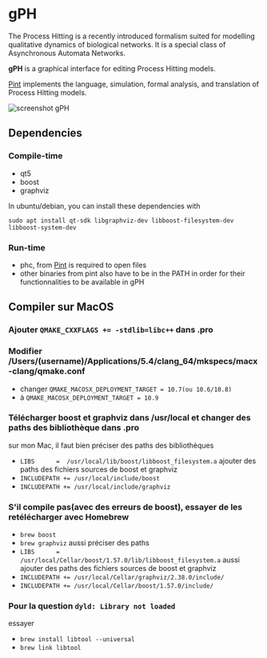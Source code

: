 # gPH
The Process Hitting is a recently introduced formalism suited for modelling qualitative dynamics of biological networks. It is a special class of Asynchronous Automata Networks.

**gPH** is a graphical interface for editing Process Hitting models.

[Pint](https://github.com/pauleve/pint/) implements the language, simulation, formal analysis, and translation of Process Hitting models.

![screenshot gPH](http://les-champions.github.io/gPH/images/gPH-screenshot-metazoan.png)

## Dependencies
### Compile-time
 * qt5
 * boost
 * graphviz

In ubuntu/debian, you can install these dependencies with
```
sudo apt install qt-sdk libgraphviz-dev libboost-filesystem-dev libboost-system-dev
```

### Run-time
 * phc, from [Pint](https://github.com/pauleve/pint/) is required to open files
 * other binaries from pint also have to be in the PATH in order for their functionnalities to be available in gPH

## Compiler sur MacOS 

### Ajouter ```QMAKE_CXXFLAGS += -stdlib=libc++``` dans .pro
### Modifier /Users/(username)/Applications/5.4/clang_64/mkspecs/macx-clang/qmake.conf
 * changer ```QMAKE_MACOSX_DEPLOYMENT_TARGET = 10.7(ou 10.6/10.8) ```
 * à ```QMAKE_MACOSX_DEPLOYMENT_TARGET = 10.9 ```

### Télécharger boost et graphviz dans /usr/local et changer des paths des bibliothèque dans .pro
 sur mon Mac, il faut bien préciser des paths des bibliothèques
 * ```LIBS 		=  /usr/local/lib/boost/libboost_filesystem.a```
 ajouter des paths des fichiers sources de boost et graphviz 
 *  ```INCLUDEPATH += /usr/local/include/boost ```
 *  ```INCLUDEPATH += /usr/local/include/graphviz ```
 
### S'il compile pas(avec des erreurs de boost), essayer de les retélécharger avec Homebrew
 * ```brew boost```
 * ```brew graphviz```
  aussi préciser des paths
 * ```LIBS 		=  /usr/local/Cellar/boost/1.57.0/lib/libboost_filesystem.a```
 aussi ajouter des paths des fichiers sources de boost et graphviz 
 *  ```INCLUDEPATH += /usr/local/Cellar/graphviz/2.38.0/include/ ```
 *  ```INCLUDEPATH += /usr/local/Cellar/boost/1.57.0/include/ ```

### Pour la question ```dyld: Library not loaded ```
  essayer 
 * ```brew install libtool --universal```  
 * ```brew link libtool``` 
